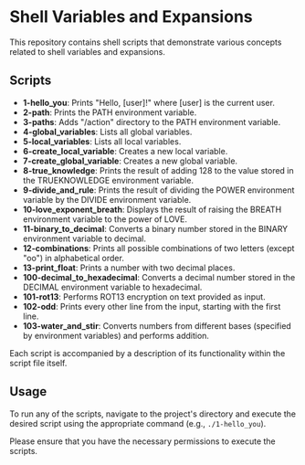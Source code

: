 # Shell Variables and Expansions

This repository contains shell scripts that demonstrate various concepts related to shell variables and expansions.

## Scripts

- **1-hello_you**: Prints "Hello, [user]!" where [user] is the current user.
- **2-path**: Prints the PATH environment variable.
- **3-paths**: Adds "/action" directory to the PATH environment variable.
- **4-global_variables**: Lists all global variables.
- **5-local_variables**: Lists all local variables.
- **6-create_local_variable**: Creates a new local variable.
- **7-create_global_variable**: Creates a new global variable.
- **8-true_knowledge**: Prints the result of adding 128 to the value stored in the TRUEKNOWLEDGE environment variable.
- **9-divide_and_rule**: Prints the result of dividing the POWER environment variable by the DIVIDE environment variable.
- **10-love_exponent_breath**: Displays the result of raising the BREATH environment variable to the power of LOVE.
- **11-binary_to_decimal**: Converts a binary number stored in the BINARY environment variable to decimal.
- **12-combinations**: Prints all possible combinations of two letters (except "oo") in alphabetical order.
- **13-print_float**: Prints a number with two decimal places.
- **100-decimal_to_hexadecimal**: Converts a decimal number stored in the DECIMAL environment variable to hexadecimal.
- **101-rot13**: Performs ROT13 encryption on text provided as input.
- **102-odd**: Prints every other line from the input, starting with the first line.
- **103-water_and_stir**: Converts numbers from different bases (specified by environment variables) and performs addition.

Each script is accompanied by a description of its functionality within the script file itself.

## Usage

To run any of the scripts, navigate to the project's directory and execute the desired script using the appropriate command (e.g., `./1-hello_you`).

Please ensure that you have the necessary permissions to execute the scripts.

